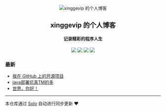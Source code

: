 <p align="center"><img alt="xinggevip 的个人博客" src="https://static.b3log.org/images/brand/solo-32.png"></p><h2 align="center">
xinggevip 的个人博客
</h2>

<h4 align="center">记录精彩的程序人生</h4>
<p align="center"><a title="xinggevip 的个人博客" target="_blank" href="https://github.com/xinggevip/solo-blog"><img src="https://img.shields.io/github/last-commit/xinggevip/solo-blog.svg?style=flat-square&color=FF9900"></a>
<a title="GitHub repo size in bytes" target="_blank" href="https://github.com/xinggevip/solo-blog"><img src="https://img.shields.io/github/repo-size/xinggevip/solo-blog.svg?style=flat-square"></a>
<a title="Solo Version" target="_blank" href="https://github.com/b3log/solo/releases"><img src="https://img.shields.io/badge/solo-3.6.5-f1e05a.svg?style=flat-square&color=blueviolet"></a>
<a title="Hits" target="_blank" href="https://github.com/b3log/hits"><img src="https://hits.b3log.org/xinggevip/solo-blog.svg"></a></p>

### 最新

* [我在 GitHub 上的开源项目](http://solo.qiangssvip.com/my-github-repos)
* [java部署坑真TM的多](http://solo.qiangssvip.com/articles/2019/10/21/1571648177133.html)
* [世界，你好！](http://solo.qiangssvip.com/hello-solo)



---

本仓库通过 [Solo](https://github.com/b3log/solo) 自动进行同步更新 ❤️ 